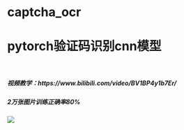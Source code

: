 # captcha_ocr
<h1>pytorch验证码识别cnn模型</h1><br>


<h5>视频教学：https://www.bilibili.com/video/BV1BP4y1b7Er/</h5>
<h5>2万张图片训练正确率80%</h5>



<img src="https://i0.hdslb.com/bfs/archive/377139dfb8b02ef346cefc6c54b0a0021d9ef8a1.png"/>


